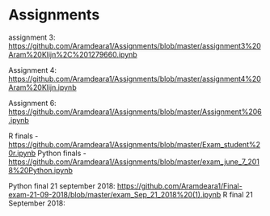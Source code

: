 # Assignments

assignment 3: https://github.com/Aramdeara1/Assignments/blob/master/assignment3%20Aram%20Klijn%2C%201279660.ipynb

Assignment 4: https://github.com/Aramdeara1/Assignments/blob/master/assignment4%20Aram%20Klijn.ipynb 

Assignment 6: https://github.com/Aramdeara1/Assignments/blob/master/Assignment%206.ipynb

R finals - https://github.com/Aramdeara1/Assignments/blob/master/Exam_student%20r.ipynb
Python finals - https://github.com/Aramdeara1/Assignments/blob/master/exam_june_7_2018%20Python.ipynb

Python final 21 september 2018: https://github.com/Aramdeara1/Final-exam-21-09-2018/blob/master/exam_Sep_21_2018%20(1).ipynb
R final 21 September 2018: 
